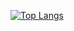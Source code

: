 [![Top Langs](https://github-readme-stats.vercel.app/api/top-langs/?username=NUVXD)](https://github.com/anuraghazra/github-readme-stats)
